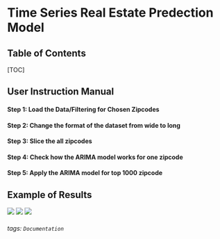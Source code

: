 Time Series Real Estate Predection Model
===


## Table of Contents

[TOC]



User Instruction Manual
---
#### Step 1: Load the Data/Filtering for Chosen Zipcodes
#### Step 2: Change the format of the dataset from wide to long
#### Step 3: Slice the all zipcodes
#### Step 4: Check how the ARIMA model works for one zipcode
#### Step 5: Apply the ARIMA model for top 1000 zipcode 

Example of Results
---
![](https://i.imgur.com/F6PUVne.png)
![](https://i.imgur.com/dMrROcG.png)
![](https://i.imgur.com/6mU67aF.png)




###### tags: `Documentation`

